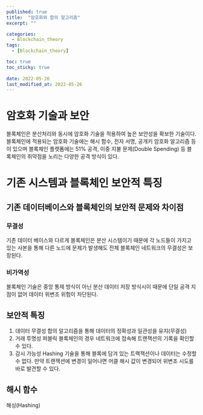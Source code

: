 ```yaml
---
published: true
title:  "암호화와 합의 알고리즘"
excerpt: ""

categories:
  - Blockchain_theory
tags:
  - [Blockchain_theory]

toc: true
toc_sticky: true
 
date: 2022-05-26
last_modified_at: 2022-05-26
---
```


# 암호화 기술과 보안

블록체인은 분산처리와 동시에 암호화 기술을 적용하여 높은 보안성을 확보한 기술이다. 블록체인에 적용되는 암호화 기술에는 해시 함수, 전자 서명, 공개키 암호화 알고리즘 등이 있으며 블록체인 플랫폼에는 51% 공격, 이중 지불 문제(Double Spending) 등 블록체인의 취약점을 노리는 다양한 공격 방식이 있다.

# 기존 시스템과 블록체인 보안적 특징

## 기존 데이터베이스와 블록체인의 보안적 문제와 차이점

### 무결성

기존 데이터 베이스와 다르게 블록체인은 분산 시스템이기 때문에 각 노드들이 가지고 있는 사본을 통해 다른 노드에 문제가 발생해도 전체 블록체인 네트워크의 무결성은 보장된다.

### 비가역성

블록체인 기술은 중앙 통제 방식이 아닌 분산 데이터 저장 방식시이 때문에 단일 공격 지점이 없어 데이터 위변조 위험이 차단된다.

## 보안적 특징

1. 데이터 무결성
합의 알고리즘을 통해 데이터의 정확성과 일관성을 유지(무결성)
2. 거래 투명성
퍼블릭 블록체인의 경우 네트워크에 접속해 트랜잭션의 기록을 확인할 수 있다.
3. 감시 가능성
Hashing 기술을 통해 블록에 담겨 있는 트랙잭션이나 데이터는 수정할 수 없다. 만약 트랜잭션에 변경이 일어나면 머클 해시 값이 변경되어 위변조 시도를 바로 발견할 수 있다.

## 해시 함수

해싱(Hashing)

